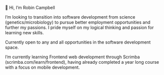 👋 Hi, I’m Robin Campbell

I’m looking to transition into software development from science (genetics/microbiology) to pursue better employment opportunities and further my passions. I pride myself on my logical thinking and passion for learning new skills. 

Currently open to any and all opportunities in the software development space.

I’m currently learning Frontend web development through Scrimba (scrimba.com/learn/frontend), having already completed a year long course with a focus on mobile development.

<!---
RobinCampbell1993/RobinCampbell1993 is a ✨ special ✨ repository because its `README.md` (this file) appears on your GitHub profile.
You can click the Preview link to take a look at your changes.
--->
